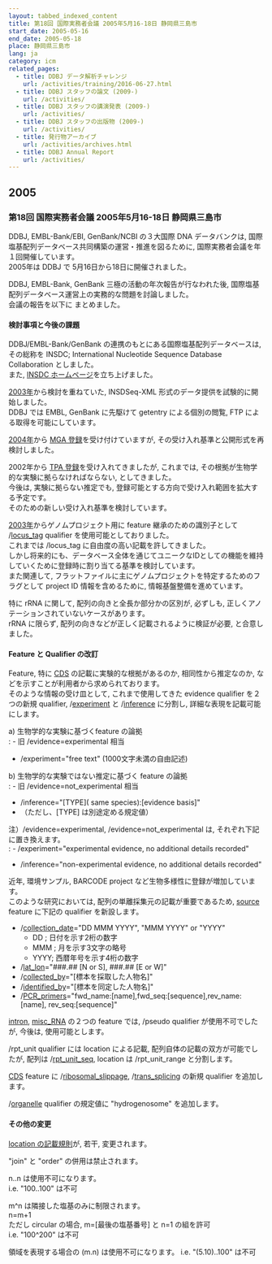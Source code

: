 ```yaml
---
layout: tabbed_indexed_content
title: 第18回 国際実務者会議 2005年5月16-18日 静岡県三島市
start_date: 2005-05-16
end_date: 2005-05-18
place: 静岡県三島市
lang: ja
category: icm
related_pages:
  - title: DDBJ データ解析チャレンジ
    url: /activities/training/2016-06-27.html
  - title: DDBJ スタッフの論文 (2009-)
    url: /activities/
  - title: DDBJ スタッフの講演発表 (2009-)
    url: /activities/
  - title: DDBJ スタッフの出版物 (2009-)
    url: /activities/
  - title: 発行物アーカイブ
    url: /activities/archives.html
  - title: DDBJ Annual Report
    url: /activities/
---
```


## 2005 <a name="2005"></a>

### 第18回 国際実務者会議 2005年5月16-18日 静岡県三島市

DDBJ, EMBL-Bank/EBI, GenBank/NCBI の３大国際 DNA データバンクは, 国際塩基配列データベース共同構築の運営・推進を図るために, 国際実務者会議を年１回開催しています。  
2005年は DDBJ で 5月16日から18日に開催されました。

DDBJ, EMBL-Bank, GenBank 三極の活動の年次報告が行なわれた後, 国際塩基配列データベース運営上の実務的な問題を討論しました。  
会議の報告を以下に まとめました。

#### 検討事項と今後の課題

DDBJ/EMBL-Bank/GenBank の連携のもとにある国際塩基配列データベースは, その総称を INSDC; International Nucleotide Sequence Database Collaboration としました。   
また, [INSDC ホームページ](http://www.insdc.org/)を立ち上げました。

[2003年](/activities/icm/2003)から検討を重ねていた, INSDSeq-XML 形式のデータ提供を試験的に開始しました。  
DDBJ では EMBL, GenBank に先駆けて getentry による個別の閲覧, FTP による取得を可能にしています。

[2004年](/activities/icm/2004)から [MGA 登録](/ddbj/mga.html)を受け付けていますが, その受け入れ基準と公開形式を再検討しました。  

2002年から [TPA 登録](/ddbj/tpa.html)を受け入れてきましたが, これまでは, その根拠が生物学的な実験に拠らなければならない, としてきました。  
今後は, 実験に拠らない推定でも, 登録可能とする方向で受け入れ範囲を拡大する予定です。  
そのための新しい受け入れ基準を検討しています。

[2003年](/activities/icm/2003)からゲノムプロジェクト用に feature 継承のための識別子として /[locus\_tag](/ddbj/qualifiers.html#locus_tag) qualifier を使用可能としておりました。  
これまでは /locus\_tag に自由度の高い記載を許してきました。  
しかし将来的にも、データベース全体を通じてユニークなIDとしての機能を維持していくために登録時に割り当てる基準を検討しています。  
また関連して, フラットファイルに主にゲノムプロジェクトを特定するためのフラグとして project ID 情報を含めるために, 情報基盤整備を進めています。

特に rRNA に関して, 配列の向きと全長か部分かの区別が, 必ずしも,
正しくアノテーションされていないケースがあります。  
rRNA に限らず, 配列の向きなどが正しく記載されるように検証が必要,
と合意しました。

#### Feature と Qualifier の改訂 <a name="2005-ft"></a>

Feature, 特に [CDS](/ddbj/cds.html) の記載に実験的な根拠があるのか, 相同性から推定なのか, などを示すことが利用者から求められております。  
そのような情報の受け皿として, これまで使用してきた evidence qualifier を２つの新規 qualifier, /[experiment](/ddbj/qualifiers.html#experiment) と /[inference](/ddbj/qualifiers.html#inference) に分割し, 詳細な表現を記載可能にします。

a\) 生物学的な実験に基づくfeature の論拠  
:  -   旧 /evidence=experimental 相当
  -   /experiment="free text" (1000文字未満の自由記述)

b\) 生物学的な実験ではない推定に基づく feature の論拠  
:  -   旧 /evidence=not\_experimental 相当
  -   /inference="\[TYPE\]( same species):\[evidence basis\]"
  -   （ただし、\[TYPE\] は別途定める規定値）

注）/evidence=experimental, /evidence=not\_experimental は, それぞれ下記に置き換えます。  
:  -   /experiment="experimental evidence, no additional details recorded"
  -   /inference="non-experimental evidence, no additional details
      recorded"

近年, 環境サンプル, BARCODE project など生物多様性に登録が増加しています。  
このような研究においては, 配列の単離採集元の記載が重要であるため,
[source](/ddbj/features.html#source) feature に下記の qualifier を新設します。

-   /[collection\_date](/ddbj/qualifiers.html#collection_date)="DD MMM
    YYYY", "MMM YYYY" or "YYYY"
    -   DD ; 日付を示す2桁の数字
    -   MMM ; 月を示す3文字の略号
    -   YYYY; 西暦年号を示す4桁の数字
-   /[lat\_lon](/ddbj/qualifiers.html#lat_lon)="\#\#\#.\#\# \[N or S\],
    \#\#\#.\#\# \[E or W\]"
-   /[collected\_by](/ddbj/qualifiers.html#collected_by)="\[標本を採取した人物名\]"
-   /[identified\_by](/ddbj/qualifiers.html#identified_by)="\[標本を同定した人物名\]"
-   /[PCR\_primers](/ddbj/qualifiers.html#PCR_primers)="fwd\_name:\[name\],fwd\_seq:\[sequence\],rev\_name:\[name\],
    rev\_seq:\[sequence\]"

[intron](/ddbj/features.html#intron),
[misc\_RNA](/ddbj/features.html#misc_RNA) の２つの feature では, /pseudo
qualifier が使用不可でしたが, 今後は, 使用可能とします。

/rpt\_unit qualifier には location による記載,
配列自体の記載の双方が可能でしたが, 配列は
/[rpt\_unit\_seq](/ddbj/qualifiers.html#rpt_unit_seq), location は
/rpt\_unit\_range と分割します。

[CDS](/ddbj/features.html#cds) feature に
/[ribosomal\_slippage](/ddbj/qualifiers.html#ribosomal_slippage),
/[trans\_splicing](/ddbj/qualifiers.html#trans_splicing) の新規
qualifier を追加します。

/[organelle](/ddbj/qualifiers.html#organelle) qualifier の規定値に
"hydrogenosome" を追加します。

#### その他の変更

[location の記載規則](/ddbj/location.html)が, 若干, 変更されます。

"join" と "order" の併用は禁止されます。

n..n は使用不可になります。  
i.e. "100..100" は不可

m^n は隣接した塩基のみに制限されます。  
n=m+1  
ただし circular の場合, m=\[最後の塩基番号\] と n=1 の組を許可  
i.e. "100^200" は不可

領域を表現する場合の (m.n) は使用不可になります。 i.e. "(5.10)..100"
は不可
